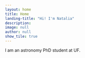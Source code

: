 ```yaml
---
layout: home
title: Home
landing-title: "Hi! I'm Natalia"
description:
image: null
author: null
show_tile: true
---
```


I am an astronomy PhD student at UF.
